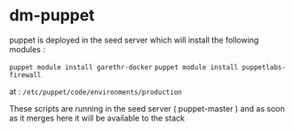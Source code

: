 # dm-puppet

 puppet is deployed in the seed server which will install the following modules : 

```puppet module install garethr-docker``` 
```puppet module install puppetlabs-firewall``` 

at : ```/etc/puppet/code/environments/production```


 These scripts are running in the seed server ( puppet-master ) and as soon as it merges here it will be available to the stack

